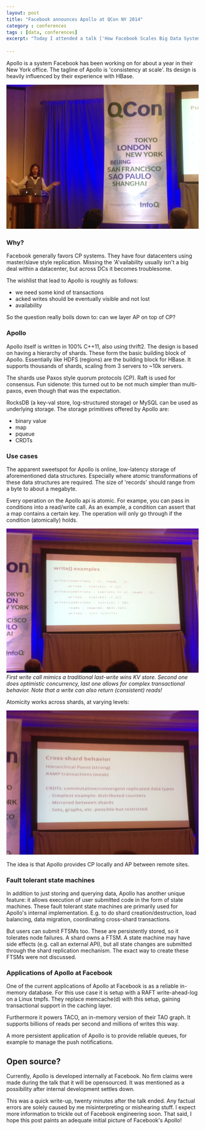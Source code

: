 ```yaml
---
layout: post
title: "Facebook announces Apollo at QCon NY 2014" 
category : conferences   
tags : [data, conferences]
excerpt: "Today I attended a talk ['How Facebook Scales Big Data Systems'](https://qconnewyork.com/presentation/how-facebook-scales-big-data-systems) at QCon NY 2014. It turns out that Jeff Johnson took this opportunity to announce a new project by Facebook: Apollo. The following is a rough transcript of the talk."

---
```


Apollo is a system Facebook has been working on for about a year in their New York office. The tagline of Apollo is 'consistency at scale'. Its design is heavily influenced by their experience with HBase.

![Jeff Johnson](/pics/qcon_apollo1.jpg)

### Why?

Facebook generally favors CP systems. They have four datacenters using master/slave style replication. Missing the 'A'vailability usually isn't a big deal within a datacenter, but across DCs it becomes troublesome.

The wishlist that lead to Apollo is roughly as follows:

* we need some kind of transactions
* acked writes should be eventually visible and not lost
* availability 

So the question really boils down to: can we layer AP on top of CP?

### Apollo
Apollo itself is written in 100% C++11, also using thrift2. The design is based on having a hierarchy of shards. These form the basic building block of Apollo. Essentially like HDFS (regions) are the building block for HBase. It supports thousands of shards, scaling from 3 servers to ~10k servers.

The shards use Paxos style quorum protocols (CP). Raft is used for consensus. Fun sidenote: this turned out to be not much simpler than multi-paxos, even though that was the expectation.

RocksDB (a key-val store, log-structured storage) or MySQL can be used as underlying storage. The storage primitives offered by Apollo are:

* binary value
* map
* pqueue
* CRDTs


### Use cases

The apparent sweetspot for Apollo is online, low-latency storage of aforementioned data structures. Especially where atomic transformations of these data structures are required. The size of 'records' should range from a byte to about a megabyte.

Every operation on the Apollo api is atomic. For exampe, you can pass in conditions into a read/write call. As an example, a condition can assert that a map contains a certain key. The operation will only go through if the condition (atomically) holds.

![Jeff Johnson](/pics/qcon_apollo2.jpg)
_First write call mimics a traditional last-write wins KV store. Second one does optimistic concurrency, last one allows for complex transactional behavior. Note that a write can also return (consistent) reads!_

Atomicity works across shards, at varying levels:

![Jeff Johnson](/pics/qcon_apollo3.jpg)

The idea is that Apollo provides CP locally and AP between remote sites.

### Fault tolerant state machines
In addition to just storing and querying data, Apollo has another unique feature: it allows execution of user submitted code in the form of state machines. These fault tolerant state machines are primarily used for Apollo's internal implementation. E.g. to do shard creation/destruction, load balancing, data migration, coordinating cross-shard transactions.

But users can submit FTSMs too. These are persistently stored, so it tolerates node failures. A shard owns a FTSM. A state machine may have side effects (e.g. call an external API), but all state changes are submitted through the shard replication mechanism. The exact way to create these FTSMs were not discussed.

### Applications of Apollo at Facebook
One of the current applications of Apollo at Facebook is as a reliable in-memory database. For this use case it is setup with a RAFT write-ahead-log on a Linux tmpfs. They replace memcache(d) with this setup, gaining transactional support in the caching layer.

Furthermore it powers TACO, an in-memory version of their TAO graph. It supports billions of reads per second and millions of writes this way.

A more persistent application of Apollo is to provide reliable queues, for example to manage the push notifications.

## Open source?
Currently, Apollo is developed internally at Facebook. No firm claims were made during the talk that it will be opensourced. It was mentioned as a possibility after internal development settles down.

This was a quick write-up, twenty minutes after the talk ended. Any factual errors are solely caused by me misinterpreting or mishearing stuff. I expect more information to trickle out of Facebook engineering soon. That said, I hope this post paints an adequate initial picture of Facebook's Apollo!

